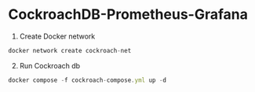 # CockroachDB-Prometheus-Grafana

1. Create Docker network

```js
docker network create cockroach-net
```

2. Run Cockroach db 

```js
docker compose -f cockroach-compose.yml up -d
```